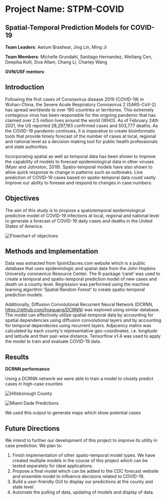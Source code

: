 # Project Name: STPM-COVID 
Spatial-Temporal Prediction Models for COVID-19 
---
**Team Leaders**: Awtum Brashear, Jing Lin, Ming Ji 

**Team Members**:  Michelle	Grundahl, Santiago	Hernandez, Weiliang	Cen, Deepika	Kolli, Siva Allam, Chang	Li, Charley	Wang

**GVN/USF mentors**:

## Introduction
Following the first cases of Coronavirus disease 2019 (COVID-19) in Wuhan-China, the Severe Acute Respiratory Coronavirus 2 (SARS-CoV-2) has spread worldwide to over 190 countries or territories. This extremely contagious virus has been responsible for the ongoing pandemic that has claimed over 2.5 million lives around the world (WHO). As of February 24th 2021, the US reported 28,297,193 confirmed cases and 503,777 deaths. As the COVID-19 pandemic continues, it is imperative to create bioinformatic tools that provide timely forecast of the number of cases at local, regional and national level as a decision-making tool for public health professionals and state authorities.

Incorporating spatial as well as temporal data has been shown to improve the capability of models to forecast epidemiological data in other viruses (Myer and Johnston, 2019). Spatio-temporal models have also shown to allow quick response to change in patterns such as outbreaks. Live prediction of COVID-19 cases based on spatio-temporal data could vastly improve our ability to foresee and respond to changes in case numbers.

## Objectives
The aim of this study is to propose a spatiotemporal epidemiological predictive model of COVID-19 infections at local, regional and national level to generate a forecast of COVID-19 daily cases and deaths in the United States of America.

![Flowchart of objectives](https://github.com/USFOneHealthCodeathon2021/Team6/blob/main/Flow%20Chart.jpg)

## Methods and Implementation
Data was extracted from 1point3acres.com website which is a public database that uses epidemiologic and spatial data from the John Hopkins University coronavirus Resource Center. The R-package ‘caret’ was used to create a temporal and spatio-temporal prediction model of new cases and death on a county level. Regression was performed using the machine learning algorithm ‘Spatial Random Forest’ to create spatio-temporal prediction models. 

Additionally, Diffusion Convolutional Recurrent Neural Network (DCRNN, https://github.com/liyaguang/DCRNN) was explored using similar database. The model can effectively utilize spatial-temporal data by accounting for spatial dependencies using diffusion convolutional layers and by accounting for temporal dependecies using recurrent layers. Adjacency matrix was calculated by each county's representative geo-coordinates, i.e. longitude and latitude and their pair-wise distance. Tensorflow v1.4 was used to apply the model to train and evaluate COVID-19 data. 

## Results 

**DCRNN performance**

Using a DCRNN network we were able to train a model to closely predict cases in high-case counties

![Hillsborough County](https://github.com/USFOneHealthCodeathon2021/Team6/blob/main/HCO.jpg)

![Miami Dade Predictions](https://github.com/USFOneHealthCodeathon2021/Team6/blob/main/MD.jpg)

We used this output to generate maps which show potential cases 

## Future Directions

We intend to further our development of this project to improve its utility in case prediction. We plan to: 

1) Finish implementation of other spatio-temporal model types. We have created multiple models in the course of this project which can be tested separately for ideal applications.
2) Propose a final model which can be added to the CDC forecast website and ensemble model to influence decisions related to COVID-19.
3) Build a user-friendly GUI to display our predictions at the county and state level. 
4) Automate the pulling of data, updating of models and display of data. 
